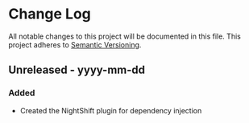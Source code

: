 # Change Log
All notable changes to this project will be documented in this file. This project adheres to [Semantic Versioning](http.semver.org).

## Unreleased - yyyy-mm-dd
### Added
- Created the NightShift plugin for dependency injection
